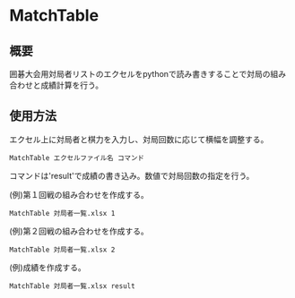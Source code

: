 # MatchTable



## 概要

囲碁大会用対局者リストのエクセルをpythonで読み書きすることで対局の組み合わせと成績計算を行う。



## 使用方法

エクセル上に対局者と棋力を入力し、対局回数に応じて横幅を調整する。



```shell
MatchTable エクセルファイル名 コマンド
```

コマンドは'result'で成績の書き込み。数値で対局回数の指定を行う。



(例)第１回戦の組み合わせを作成する。

```
MatchTable 対局者一覧.xlsx 1
```



(例)第２回戦の組み合わせを作成する。

```
MatchTable 対局者一覧.xlsx 2
```



(例)成績を作成する。

```
MatchTable 対局者一覧.xlsx result
```
